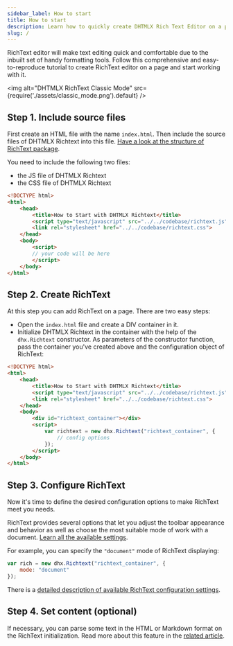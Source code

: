 ```yaml
---
sidebar_label: How to start
title: How to start
description: Learn how to quickly create DHTMLX Rich Text Editor on a page and set up its basic configuration in four simple steps. 
slug: /
---
```


RichText editor will make text editing quick and comfortable due to the inbuilt set of handy formatting tools.
Follow this comprehensive and easy-to-reproduce tutorial to create RichText editor on a page and start working with it.

 <img alt="DHTMLX RichText Classic Mode" src={require('./assets/classic_mode.png').default} />

Step 1. Include source files
--------------------------

First create an HTML file with the name `index.html`. Then include the source files of DHTMLX Richtext into this file. 
[Have a look at the structure of RichText package](guides/initialization.md#including-source-files).

You need to include the following two files:

- the JS file of DHTMLX Richtext
- the CSS file of DHTMLX Richtext

~~~html title="index.html"
<!DOCTYPE html>
<html>
	<head>
		<title>How to Start with DHTMLX Richtext</title>
		<script type="text/javascript" src="../../codebase/richtext.js"></script>
		<link rel="stylesheet" href="../../codebase/richtext.css">
	</head>
	<body>
		<script>
		// your code will be here
		</script>
	</body>
</html>
~~~

Step 2. Create RichText
--------------------------

At this step you can add RichText on a page. There are two easy steps:

- Open the `index.html` file and create a DIV container in it.
- Initialize DHTMLX Richtext in the container with the help of the `dhx.Richtext` constructor. As parameters of the constructor function, pass the container you've created above and the configuration object of RichText:

~~~html title="index.html"
<!DOCTYPE html>
<html>
	<head>
		<title>How to Start with DHTMLX Richtext</title>
		<script type="text/javascript" src="../../codebase/richtext.js"></script>
		<link rel="stylesheet" href="../../codebase/richtext.css">
	</head>
	<body>
		<div id="richtext_container"></div>
		<script>
			var richtext = new dhx.Richtext("richtext_container", {
				// config options
			});
		</script>
	</body>
</html>
~~~

Step 3. Configure RichText 
------------------------------

Now it's time to define the desired configuration options to make RichText meet you needs.

RichText provides several options that let you adjust the toolbar appearance and behavior as well as choose the most suitable mode of work with a document. [Learn all the available settings](api/properties.md).

For example, you can specify the `"document"` mode of RichText displaying:

~~~js
var rich = new dhx.Richtext("richtext_container", {
	mode: "document"
});
~~~

There is a [detailed description of available RichText configuration settings](guides/configuration.md). 

Step 4. Set content (optional)
-------------------------

If necessary, you can parse some text in the HTML or Markdown format on the RichText initialization. Read more about this feature in the [related article](guides/loading_data.md).